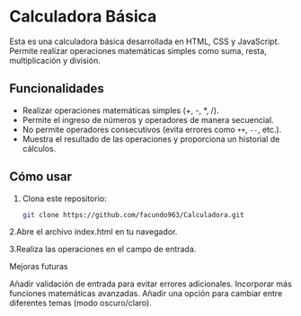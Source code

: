 # Calculadora Básica

Esta es una calculadora básica desarrollada en HTML, CSS y JavaScript. Permite realizar operaciones matemáticas simples como suma, resta, multiplicación y división.

## Funcionalidades

- Realizar operaciones matemáticas simples (+, -, *, /).
- Permite el ingreso de números y operadores de manera secuencial.
- No permite operadores consecutivos (evita errores como `++`, `--`, etc.).
- Muestra el resultado de las operaciones y proporciona un historial de cálculos.

## Cómo usar

1. Clona este repositorio:
   ```bash
   git clone https://github.com/facundo963/Calculadora.git
2.Abre el archivo index.html en tu navegador.

3.Realiza las operaciones en el campo de entrada.

Mejoras futuras

Añadir validación de entrada para evitar errores adicionales.
Incorporar más funciones matemáticas avanzadas.
Añadir una opción para cambiar entre diferentes temas (modo oscuro/claro).
